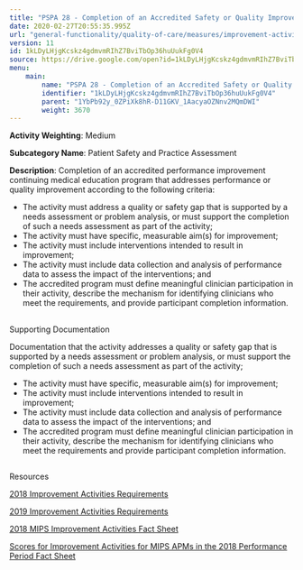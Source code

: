 ```yaml
---
title: "PSPA 28 - Completion of an Accredited Safety or Quality Improvement Program"
date: 2020-02-27T20:55:35.995Z
url: "general-functionality/quality-of-care/measures/improvement-activities-measures/2018-improvement-acti_11.html"
version: 11
id: 1kLDyLHjgKcskz4gdmvmRIhZ7BviTbOp36huUukFg0V4
source: https://drive.google.com/open?id=1kLDyLHjgKcskz4gdmvmRIhZ7BviTbOp36huUukFg0V4
menu:
    main:
        name: "PSPA 28 - Completion of an Accredited Safety or Quality Improvement Program"
        identifier: "1kLDyLHjgKcskz4gdmvmRIhZ7BviTbOp36huUukFg0V4"
        parent: "1YbPb92y_0ZPiXk8hR-D11GKV_1AacyaOZNnv2MQmDWI"
        weight: 3670
---
```









**Activity Weighting**: Medium

**Subcategory Name**: Patient Safety and Practice Assessment

**Description**: Completion of an accredited performance improvement continuing medical education program that addresses performance or quality improvement according to the following criteria:

* The activity must address a quality or safety gap that is supported by a needs assessment or problem analysis, or must support the completion of such a needs assessment as part of the activity;
* The activity must have specific, measurable aim(s) for improvement;
* The activity must include interventions intended to result in improvement;
* The activity must include data collection and analysis of performance data to assess the impact of the interventions; and
* The accredited program must define meaningful clinician participation in their activity, describe the mechanism for identifying clinicians who meet the requirements, and provide participant completion information.







## 

Supporting Documentation

Documentation that the activity addresses a quality or safety gap that is supported by a needs assessment or problem analysis, or must support the completion of such a needs assessment as part of the activity;

* The activity must have specific, measurable aim(s) for improvement;
* The activity must include interventions intended to result in improvement; 
* The activity must include data collection and analysis of performance data to assess the impact of the interventions; and 
* The accredited program must define meaningful clinician participation in their activity, describe the mechanism for identifying clinicians who meet the requirements and provide participant completion information.







## 

Resources

[2018 Improvement Activities Requirements](https://qpp.cms.gov/mips/improvement-activities?py=2018)

[2019 Improvement Activities Requirements](https://qpp.cms.gov/mips/improvement-activities?py=2019)

[2018 MIPS Improvement Activities Fact Sheet](https://qpp.cms.gov/resource/2018%20MIPS%20Improvement%20Activities%20Fact%20Sheet)

[Scores for Improvement Activities for MIPS APMs in the 2018 Performance Period Fact Sheet](https://qpp.cms.gov/resource/2018%20MIPS%20APMs%20improvement%20Activities%20scores%20fact%20sheet)

